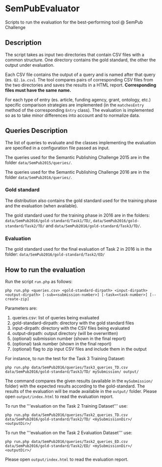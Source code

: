 # SemPubEvaluator
Scripts to run the evaluation for the best-performing tool @ SemPub Challenge

## Description

The script takes as input two directories that contain CSV files with a common structure. 
One directory contains the gold standard, the other the output under evaluation.

Each CSV file contains the output of a query and is named after that query (es. ``Q2.1a.csv``).
The tool compares pairs of corresponding CSV files from the two directories and saves the results in a HTML report.
**Corresponding files must have the same name.**


For each type of entry (es. article, funding agency, grant, ontology, etc.) specific comparison strategies are implemented 
(in the ``matchesEntry`` method of the corresponding ``Entry`` class).
The evaluation is implemented so as to take minor differences into account and to normalize data.
 
## Queries Description 

The list of queries to evaluate and the classes implementing the evaluation are specified in a configuration file passed as input.

The queries used for the Semantic Publishing Challenge 2015 are in the folder ``data/SemPub2015/queries/``.

The queries used for the Semantic Publishing Challenge 2016 are in the folder ``data/SemPub2016/queries/``.

### Gold standard

The distribution also contains the gold standard used for the training phase and the evaluation (when available).

The gold standard used for the training phase in 2016 are in the folders: ``data/SemPub2016/gold-standard/Task1/TD/``, ``data/SemPub2016/gold-standard/Task2/TD/`` and ``data/SemPub2016/gold-standard/Task3/TD/``.

### Evaluation

The gold standard used for the final evaluation of Task 2 in 2016 is in the folder: ``data/SemPub2016/gold-standard/Task2/ED/``

## How to run the evaluation
 
Run the script ``run.php`` as follows:

    php run.php <queries.csv> <gold-standard-dirpath> <input-dirpath> <output-dirpath> [-sub=<submission-number>] [-task=<task-number>] [--create-zip]

Parameters are:

1.  queries.csv: list of queries being evaluated
2.  gold-standard-dirpath: directory with the gold standard files
3.  input-dirpath: directory with the CSV files being evaluated
4.  output-dirpath: output directory (will be overwritten)
5.  (optional) submission number (shown in the final report)
5.  (optional) task number (shown in the final report)
5.  (optional) flag to zip input CSV files and include them in the output

For instance, to run the test for the Task 3 Training Dataset:

    php run.php data/SemPub2016/queries/Task3_queries_TD.csv data/SemPub2016/gold-standard/Task3/TD/ mySubmission/ output/

The command compares the given results (available in the ``mySubmission/`` folder) with the expected results according to the gold-standard.
The results of the evaluation will be made available in the ``output/`` folder. 
Please open ``output/index.html`` to read the evaluation report.

To run the '''evaluation on the Task 2 Training Dataset''' use:

    php run.php data/SemPub2016/queries/Task2_queries_TD.csv data/SemPub2016/gold-standard/Task2/TD/ <mySubmissionDir>/ <outputDir>/

To run the '''evaluation on the Task 2 Evaluation Dataset''' use:

    php run.php data/SemPub2016/queries/Task2_queries_ED.csv data/SemPub2016/gold-standard/Task2/ED/ <mySubmissionDir>/ <outputDir>/

Please open ``output/index.html`` to read the evaluation report.



